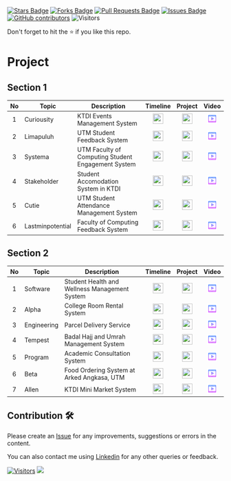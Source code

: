 <a href="https://github.com/drshahizan/software-engineering/stargazers"><img src="https://img.shields.io/github/stars/drshahizan/software-engineering" alt="Stars Badge"/></a>
<a href="https://github.com/drshahizan/software-engineering/network/members"><img src="https://img.shields.io/github/forks/drshahizan/software-engineering" alt="Forks Badge"/></a>
<a href="https://github.com/drshahizan/software-engineering/pulls"><img src="https://img.shields.io/github/issues-pr/drshahizan/software-engineering" alt="Pull Requests Badge"/></a>
<a href="https://github.com/drshahizan/software-engineering/issues"><img src="https://img.shields.io/github/issues/drshahizan/software-engineering" alt="Issues Badge"/></a>
<a href="https://github.com/drshahizan/software-engineering/graphs/contributors"><img alt="GitHub contributors" src="https://img.shields.io/github/contributors/drshahizan/software-engineering?color=2b9348"></a>
![Visitors](https://api.visitorbadge.io/api/visitors?path=https%3A%2F%2Fgithub.com%2Fdrshahizan%2Fsoftware-engineering&labelColor=%23d9e3f0&countColor=%23697689&style=flat)


Don't forget to hit the :star: if you like this repo.

# Project


## Section 1

| No | Topic | Description | Timeline | Project | Video |
| :-----: | ------ | ------ | :------: | :------: | :------: |
| 1 | Curiousity | KTDI Events Management System |<a href="https://github.com/users/drshahizan/projects/11" ><img src="../../images/task.png" width="24px" height="24px" ></a> | <a href="sec01/curiousity" ><img src="../../images/data_folder.png" width="24px" height="24px" ></a> | <a href="https://drive.google.com/file/d/10PPqpjFU5fowf1gJV7jjJuLz-_N7bG6W/view?usp=sharing" ><img src="../../images/video.png" width="24px" height="24px" ></a> |
| 2 | Limapuluh | UTM Student Feedback System |<a href="https://github.com/users/drshahizan/projects/13" ><img src="../../images/task.png" width="24px" height="24px" ></a> |<a href="sec01/limapuluh" ><img src="../../images/data_folder.png" width="24px" height="24px" ></a>  | <a href="https://drive.google.com/file/d/1HMP0nLZfENY8Pd0jmZrZqYOHN7wuWa_u/view?usp=sharing" ><img src="../../images/video.png" width="24px" height="24px" ></a> |
| 3 | Systema | UTM Faculty of Computing Student Engagement System | <a href="https://github.com/users/drshahizan/projects/14" ><img src="../../images/task.png" width="24px" height="24px" ></a> | <a href="sec01/systema" ><img src="../../images/data_folder.png" width="24px" height="24px" ></a> | <a href="https://youtu.be/QNyU2mm2U9I" ><img src="../../images/video.png" width="24px" height="24px" ></a> |
| 4 | Stakeholder | Student Accomodation System in KTDI |<a href="https://github.com/users/drshahizan/projects/16" ><img src="../../images/task.png" width="24px" height="24px" ></a> | <a href="sec01/stakeholder" ><img src="../../images/data_folder.png" width="24px" height="24px" ></a> | <a href="https://drive.google.com/file/d/1Y5MDonjlJqYMGpEvBHAjbTkflxjoZQFN/view?usp=sharing" ><img src="../../images/video.png" width="24px" height="24px" ></a> |
| 5 | Cutie | UTM Student Attendance Management System |<a href="https://github.com/users/drshahizan/projects/15"><img src="../../images/task.png" width="24px" height="24px" ></a> | <a href="sec01/cutie" ><img src="../../images/data_folder.png" width="24px" height="24px" ></a> | <a href="https://drive.google.com/file/d/1IKDVpJuAmNXin22xnBnEjznAPXZQfj87/view?usp=drivesdk" ><img src="../../images/video.png" width="24px" height="24px" ></a> |
| 6 | Lastminpotential | Faculty of Computing Feedback System |<a href="https://github.com/users/drshahizan/projects/12" ><img src="../../images/task.png" width="24px" height="24px" ></a> |<a href="sec01/lastminpotential" ><img src="../../images/data_folder.png" width="24px" height="24px" ></a>  | <a href="https://drive.google.com/file/d/1CsboKsLFP6C0PVkWEgWm1xG_I3h6Kqky/view?usp=drive_link" ><img src="../../images/video.png" width="24px" height="24px" ></a> |

## Section 2

| No | Topic | Description | Timeline | Project |  Video |
| :-----: | ------ | ------ | :------: | :------: | :------: |
| 1 | Software| Student Health and Wellness Management System |<a href="https://github.com/users/drshahizan/projects/22" ><img src="../../images/task.png" width="24px" height="24px" ></a> | <a href="sec02/software" ><img src="../../images/data_folder.png" width="24px" height="24px" ></a> | <a href="https://drive.google.com/file/d/1LN4MQGS2U86VWY47xe6kVehphkXIY_YZ/view?usp=drivesdk" ><img src="../../images/video.png" width="24px" height="24px" ></a> |
| 2 | Alpha | College Room Rental System |<a href="https://github.com/users/drshahizan/projects/18" ><img src="../../images/task.png" width="24px" height="24px" ></a> | <a href="sec02/alpha" ><img src="../../images/data_folder.png" width="24px" height="24px" ></a> | <a href="https://drive.google.com/file/d/1j_a0E5KbC9f2UgHfgNsQ1s1K4iEqCJyJ/view?usp=drivesdk" ><img src="../../images/video.png" width="24px" height="24px" ></a> |
| 3 | Engineering | Parcel Delivery Service |<a href="https://github.com/users/drshahizan/projects/20" ><img src="../../images/task.png" width="24px" height="24px" ></a> | <a href="sec02/engineering" ><img src="../../images/data_folder.png" width="24px" height="24px" ></a> | <a href="https://drive.google.com/file/d/1RcLXJTQqTGlidGJjZSOCQikRTwJZriXl/view" ><img src="../../images/video.png" width="24px" height="24px" ></a> |
| 4 | Tempest | Badal Hajj and Umrah Management System|<a href="https://github.com/users/drshahizan/projects/23" ><img src="../../images/task.png" width="24px" height="24px" ></a> | <a href="sec02/tempest" ><img src="../../images/data_folder.png" width="24px" height="24px" ></a> | <a href="https://drive.google.com/file/d/1BMGkJIC37Vt_BJ-lmqbDJgbVznPjv5tD/view?usp=sharing" ><img src="../../images/video.png" width="24px" height="24px" ></a> |
| 5 | Program | Academic Consultation System|<a href="https://github.com/users/drshahizan/projects/21" ><img src="../../images/task.png" width="24px" height="24px" ></a> | <a href="sec02/program" ><img src="../../images/data_folder.png" width="24px" height="24px" ></a> | <a href="https://drive.google.com/drive/folders/1Xu9ibNT4YPlcg8I1kgR91LEyItX6IB0O?usp=sharing" ><img src="../../images/video.png" width="24px" height="24px" ></a> |
| 6 | Beta | Food Ordering System at Arked Angkasa, UTM |<a href="https://github.com/users/drshahizan/projects/19" ><img src="../../images/task.png" width="24px" height="24px" ></a> |<a href="sec02/beta" ><img src="../../images/data_folder.png" width="24px" height="24px" ></a> | <a href="https://drive.google.com/file/d/1z2ec_TU2pANgDNFKhVRQOVPkNnaFEr6h/view?usp=sharing" ><img src="../../images/video.png" width="24px" height="24px" ></a> |
| 7 | Allen | KTDI Mini Market System |<a href="https://github.com/users/drshahizan/projects/17" ><img src="../../images/task.png" width="24px" height="24px" ></a> | <a href="sec02/allen"><img src="../../images/data_folder.png" width="24px" height="24px" ></a> | <a href="https://drive.google.com/drive/folders/1d-kPVaDIul-HTLU4kGWfHer4jF5LxgCu?usp=sharing" ><img src="../../images/video.png" width="24px" height="24px" ></a> |

## Contribution 🛠️
Please create an [Issue](https://github.com/drshahizan/software-engineering/issues) for any improvements, suggestions or errors in the content.

You can also contact me using [Linkedin](https://www.linkedin.com/in/drshahizan/) for any other queries or feedback.

[![Visitors](https://api.visitorbadge.io/api/visitors?path=https%3A%2F%2Fgithub.com%2Fdrshahizan&labelColor=%23697689&countColor=%23555555&style=plastic)](https://visitorbadge.io/status?path=https%3A%2F%2Fgithub.com%2Fdrshahizan)
![](https://hit.yhype.me/github/profile?user_id=81284918)



